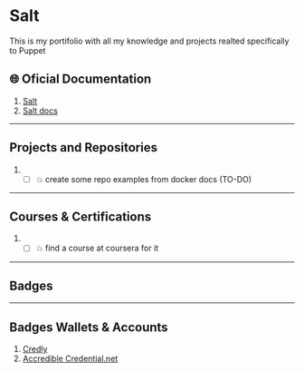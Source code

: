 # Salt #
This is my portifolio with all my knowledge and projects realted specifically to Puppet

## 🌐 Oficial Documentation ##
1. [Salt](https://saltproject.io/)
2. [Salt docs](https://docs.saltproject.io/en/latest/)

---

## Projects and Repositories ##

1.  * [ ] 💥 create some repo examples from docker docs (TO-DO)

---

## Courses & Certifications ##

1. * [ ] 💥 find a course at coursera for it

---

## Badges ##

---

## Badges Wallets & Accounts ##
1.  [Credly](https://www.credly.com/users/pedro-o-azevedo/badges)
2.  [Accredible Credential.net](https://sgq.io/nBjo4og)



